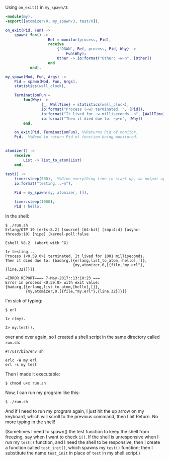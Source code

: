 Using `on_exit()` in `my_spawn/3`:

```erlang
-module(my).
-export([atomizer/0, my_spawn/3, test/0]).

on_exit(Pid, Fun) ->
    spawn( fun() ->
                   Ref = monitor(process, Pid),
                   receive 
                       {'DOWN', Ref, process, Pid, Why} ->
                           Fun(Why);
                       Other -> io:format("Other: ~w~n", [Other])
                   end
           end).

my_spawn(Mod, Fun, Args) ->
    Pid = spawn(Mod, Fun, Args),
    statistics(wall_clock),

    TerminationFun = 
        fun(Why) ->
                {_, WallTime} = statistics(wall_clock),
                io:format("Process (~w) terminated. ", [Pid]),
                io:format("It lived for ~w milliseconds.~n", [WallTime]),
                io:format("Then it died due to: ~p~n", [Why])
        end,

    on_exit(Pid, TerminationFun), %%Returns Pid of monitor.
    Pid.  %%Need to return Pid of function being monitored.

    
atomizer() ->
    receive
        List -> list_to_atom(List)
    end.
    
test() ->
    timer:sleep(500),  %%Give everything time to start up, so output appears after 1> prompt.
    io:format("testing...~n"),

    Pid = my_spawn(my, atomizer, []),

    timer:sleep(1000),
    Pid ! hello.

```

In the shell:
```
$ ./run.sh
Erlang/OTP 19 [erts-8.2] [source] [64-bit] [smp:4:4] [async-threads:10] [hipe] [kernel-poll:false

Eshell V8.2  (abort with ^G)

1> testing...
Process (<0.59.0>) terminated. It lived for 1001 milliseconds.
Then it died due to: {badarg,[{erlang,list_to_atom,[hello],[]},
                              {my,atomizer,0,[{file,"my.erl"},{line,32}]}]}

=ERROR REPORT==== 7-May-2017::13:10:23 ===
Error in process <0.59.0> with exit value:
{badarg,[{erlang,list_to_atom,[hello],[]},
         {my,atomizer,0,[{file,"my.erl"},{line,32}]}]}
```

I'm sick of typing:

```
$ erl

1> c(my).

2> my:test().

```
over and over again, so I created a shell script in the same directory called `run.sh`:

```
#!/usr/bin/env sh

erlc -W my.erl
erl -s my test
```

Then I made it executable:
```
$ chmod u+x run.sh
```
Now, I can run my program like this:
```
$ ./run.sh
```
And if I need to run my program again, I just hit the up arrow on my keyboard, which will scroll to the previous command, then I hit Return.  No more typing in the shell!  

(Sometimes I need to spawn() the test function to keep the shell from freezing, say when I want to check `i()`.  If the shell is unresponsive when I run my `test()` function, and I need the shell to be responsive, then I create a function called `test_init()`, which spawns my `test()` function; then I substitute the name `test_init` in place of `test` in my shell script.) 
